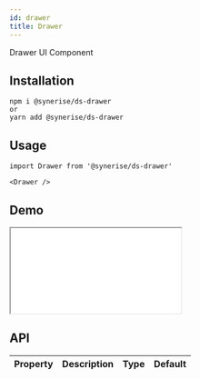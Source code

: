```yaml
---
id: drawer
title: Drawer
---
```


Drawer UI Component

## Installation

```
npm i @synerise/ds-drawer
or
yarn add @synerise/ds-drawer
```

## Usage

```
import Drawer from '@synerise/ds-drawer'

<Drawer />

```

## Demo

<iframe src="/storybook-static/iframe.html?id=components-drawer--default"></iframe>

## API

| Property | Description | Type | Default |
| -------- | ----------- | ---- | ------- |

